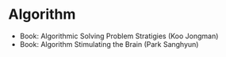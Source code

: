 # Algorithm
* Book: Algorithmic Solving Problem Stratigies (Koo Jongman)
* Book: Algorithm Stimulating the Brain (Park Sanghyun)
